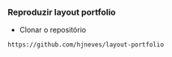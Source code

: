
### Reproduzir layout portfolio

* Clonar o repositório

```html
https://github.com/hjneves/layout-portfolio
```
